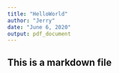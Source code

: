 ```yaml
---
title: "HelloWorld"
author: "Jerry"
date: "June 6, 2020"
output: pdf_document
---
```


## This is a markdown file